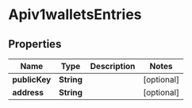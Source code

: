 
# Apiv1walletsEntries

## Properties
Name | Type | Description | Notes
------------ | ------------- | ------------- | -------------
**publicKey** | **String** |  |  [optional]
**address** | **String** |  |  [optional]



